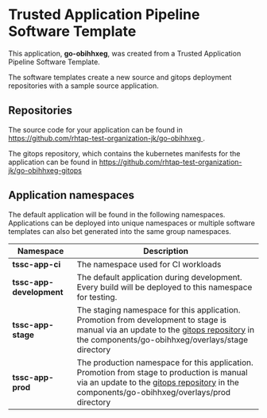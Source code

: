 # Trusted Application Pipeline Software Template

This application, **go-obihhxeg**, was created from a Trusted Application Pipeline Software Template.

The software templates create a new source and gitops deployment repositories with a sample source application. 

## Repositories

The source code for your application can be found in [https://github.com/rhtap-test-organization-jk/go-obihhxeg ](https://github.com/rhtap-test-organization-jk/go-obihhxeg ).
 
The gitops repository, which contains the kubernetes manifests for the application can be found in 
[https://github.com/rhtap-test-organization-jk/go-obihhxeg-gitops ](https://github.com/rhtap-test-organization-jk/go-obihhxeg-gitops ) 

## Application namespaces 

The default application will be found in the following namespaces. Applications can be deployed into unique namespaces or multiple software templates can also bet generated into the same group namespaces.  

|  Namespace   |  Description   |  
| -------- | -------- |
| **tssc-app-ci** | The namespace used for CI workloads |
| **tssc-app-development** | The default application during development. Every build will be deployed to this namespace for testing. |
| **tssc-app-stage** | The staging namespace for this application. Promotion from development to stage is manual via an update to the [gitops repository](https://github.com/rhtap-test-organization-jk/go-obihhxeg-gitops ) in the components/go-obihhxeg/overlays/stage directory |
| **tssc-app-prod** | The production namespace for this application. Promotion from stage to production is manual via an update to the [gitops repository](https://github.com/rhtap-test-organization-jk/go-obihhxeg-gitops ) in the components/go-obihhxeg/overlays/prod directory |